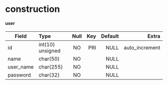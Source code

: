 # construction

#### user

|Field|Type|Null|Key|Default|Extra|
|---|:---|:---:|---:|---:|---:|
| id        | int(10) unsigned | NO | PRI | NULL | auto_increment |
| name      | char(50)         | NO |     | NULL |                |
| user_name | char(255)        | NO |     | NULL |                |
| password  | char(32)         | NO |     | NULL |                |
